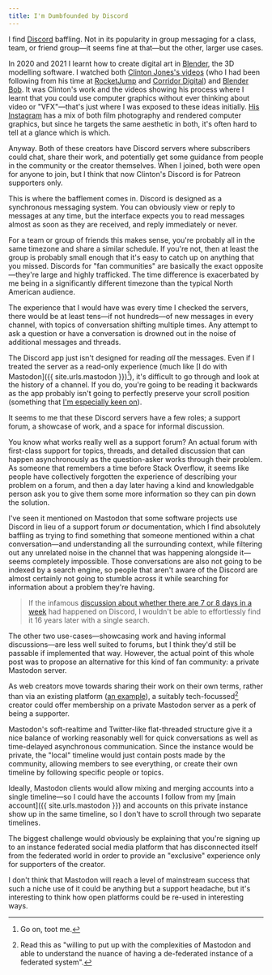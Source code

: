 ```yaml
---
title: I'm Dumbfounded by Discord
---
```


I find [Discord](https://discord.com) baffling. Not in its popularity in group messaging for a class, team, or friend group—it seems fine at that—but the other, larger use cases.

In 2020 and 2021 I learnt how to create digital art in [Blender](https://blender.org), the 3D modelling software. I watched both [Clinton Jones's videos](https://www.youtube.com/user/pwnisher) (who I had been following from his time at [RocketJump](https://www.rocketjump.com) and [Corridor Digital](http://corridordigital.com)) and [Blender Bob](https://www.youtube.com/channel/UC3HUESS7z-P1KqeuVMNAe4Q). It was Clinton's work and the videos showing his process where I learnt that you could use computer graphics without ever thinking about video or "VFX"—that's just where I was exposed to these ideas initially. [His Instagram](https://www.instagram.com/_pwnisher_) has a mix of both film photography and rendered computer graphics, but since he targets the same aesthetic in both, it's often hard to tell at a glance which is which.

Anyway. Both of these creators have Discord servers where subscribers could chat, share their work, and potentially get some guidance from people in the community or the creator themselves. When I joined, both were open for anyone to join, but I think that now Clinton's Discord is for Patreon supporters only.

This is where the bafflement comes in. Discord is designed as a synchronous messaging system. You can obviously view or reply to messages at any time, but the interface expects you to read messages almost as soon as they are received, and reply immediately or never.

For a team or group of friends this makes sense, you're probably all in the same timezone and share a similar schedule. If you're not, then at least the group is probably small enough that it's easy to catch up on anything that you missed. Discords for "fan communities" are basically the exact opposite—they're large and highly trafficked. The time difference is exacerbated by me being in a significantly different timezone than the typical North American audience.

The experience that I would have was every time I checked the servers, there would be at least tens—if not hundreds—of new messages in every channel, with topics of conversation shifting multiple times. Any attempt to ask a question or have a conversation is drowned out in the noise of additional messages and threads.

The Discord app just isn't designed for reading _all_ the messages. Even if I treated the server as a read-only experience (much like [I do with Mastodon]({{ site.urls.mastodon }})[^no-toot]), it's difficult to go through and look at the history of a channel. If you do, you're going to be reading it backwards as the app probably isn't going to perfectly preserve your scroll position (something that [I'm especially keen on](/2023/09/25/the-best-reading-app/)).

[^no-toot]: Go on, toot me.

It seems to me that these Discord servers have a few roles; a support forum, a showcase of work, and a space for informal discussion.

You know what works really well as a support forum? An actual forum with first-class support for topics, threads, and detailed discussion that can happen asynchronously as the question-asker works through their problem. As someone that remembers a time before Stack Overflow, it seems like people have collectively forgotten the experience of describing your problem on a forum, and then a day later having a kind and knowledgable person ask you to give them some more information so they can pin down the solution.

I've seen it mentioned on Mastodon that some software projects use Discord in lieu of a support forum _or_ documentation, which I find absolutely baffling as trying to find something that someone mentioned within a chat conversation—and understanding all the surrounding context, while filtering out any unrelated noise in the channel that was happening alongside it—seems completely impossible. Those conversations are also not going to be indexed by a search engine, so people that aren't aware of the Discord are almost certainly not going to stumble across it while searching for information about a problem they're having.

> If the infamous [discussion about whether there are 7 or 8 days in a week](https://forum.bodybuilding.com/showthread.php?t=107926751) had happened on Discord, I wouldn't be able to effortlessly find it 16 years later with a single search.

The other two use-cases—showcasing work and having informal discussions—are less well suited to forums, but I think they'd still be passable if implemented that way. However, the actual point of this whole post was to propose an alternative for this kind of fan community: a private Mastodon server.

As web creators move towards sharing their work on their own terms, rather than via an existing platform ([an example](https://citationneeded.news/citation-needed-has-a-new-home/)), a suitably tech-focussed[^read-mastodon] creator could offer membership on a private Mastodon server as a perk of being a supporter.

[^read-mastodon]: Read this as "willing to put up with the complexities of Mastodon and able to understand the nuance of having a de-federated instance of a federated system".

Mastodon's soft-realtime and Twitter-like flat-threaded structure give it a nice balance of working reasonably well for quick conversations as well as time-delayed asynchronous communication. Since the instance would be private, the "local" timeline would just contain posts made by the community, allowing members to see everything, or create their own timeline by following specific people or topics.

Ideally, Mastodon clients would allow mixing and merging accounts into a single timeline—so I could have the accounts I follow from my [main account]({{ site.urls.mastodon }}) and accounts on this private instance show up in the same timeline, so I don't have to scroll through two separate timelines.

The biggest challenge would obviously be explaining that you're signing up to an instance federated social media platform that has disconnected itself from the federated world in order to provide an "exclusive" experience only for supporters of the creator.

I don't think that Mastodon will reach a level of mainstream success that such a niche use of it could be anything but a support headache, but it's interesting to think how open platforms could be re-used in interesting ways.

